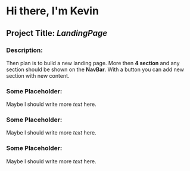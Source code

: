 # Hi there, I'm Kevin
## Project Title: _LandingPage_
### Description: 
Then plan is to build a new landing page. 
More then __4 section__ and any section should be shown on the __NavBar__. 
With a button you can add new section with new content. 

### Some Placeholder: 
Maybe I should write more _text_ here. 

### Some Placeholder: 
Maybe I should write more _text_ here.
### Some Placeholder: 
Maybe I should write more _text_ here.